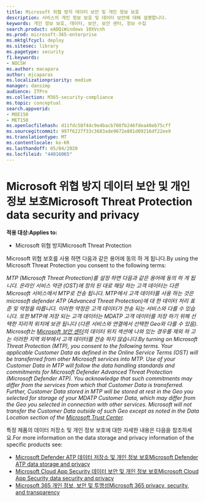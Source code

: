 ```yaml
---
title: Microsoft 위협 방지 데이터 보안 및 개인 정보 보호
description: 서비스의 개인 정보 보호 및 데이터 보안에 대해 설명합니다.
keywords: 개인 정보 보호, 데이터, 보안, 보안 센터, 정보 수집
search.product: eADQiWindows 10XVcnh
ms.prod: microsoft-365-enterprise
ms.mktglfcycl: deploy
ms.sitesec: library
ms.pagetype: security
f1.keywords:
- NOCSH
ms.author: macapara
author: mjcaparas
ms.localizationpriority: medium
manager: dansimp
audience: ITPro
ms.collection: M365-security-compliance
ms.topic: conceptual
search.appverid:
- MOE150
- MET150
ms.openlocfilehash: d11fdc58f44c9e4bacb708fb246fdea40eb75cff
ms.sourcegitcommit: 997f6227f33c3683ade9672e881d09216df22ee9
ms.translationtype: MT
ms.contentlocale: ko-KR
ms.lasthandoff: 05/04/2020
ms.locfileid: "44016065"
---
```

# <a name="microsoft-threat-protection-data-security-and-privacy"></a><span data-ttu-id="14d1f-104">Microsoft 위협 방지 데이터 보안 및 개인 정보 보호</span><span class="sxs-lookup"><span data-stu-id="14d1f-104">Microsoft Threat Protection data security and privacy</span></span>

<span data-ttu-id="14d1f-105">**적용 대상:**</span><span class="sxs-lookup"><span data-stu-id="14d1f-105">**Applies to:**</span></span>
- <span data-ttu-id="14d1f-106">Microsoft 위협 방지</span><span class="sxs-lookup"><span data-stu-id="14d1f-106">Microsoft Threat Protection</span></span>

<span data-ttu-id="14d1f-107">Microsoft 위협 보호를 사용 하면 다음과 같은 용어에 동의 하 게 됩니다.</span><span class="sxs-lookup"><span data-stu-id="14d1f-107">By using the Microsoft Threat Protection you consent to the following terms:</span></span>

<span data-ttu-id="14d1f-108">*MTP (Microsoft Threat Protection)를 설정 하면 다음과 같은 용어에 동의 하 게 됩니다. 온라인 서비스 약관 (OST)에 정의 된 대로 해당 하는 고객 데이터는 다른 Microsoft 서비스에서 MTP로 전송 됩니다. MTP에서 고객 데이터를 사용 하는 것은 microsoft defender ATP (Advanced Threat Protection)에 대 한 데이터 처리 표준 및 약정을 따릅니다. 이러한 약정은 고객 데이터가 전송 되는 서비스와 다를 수 있습니다. 또한 MTP에 저장 되는 고객 데이터는 MDATP 고객 데이터를 저장 하기 위해 선택한 지리적 위치에 보관 됩니다 (다른 서비스와 연결에서 선택한 Geo와 다를 수 있음). Microsoft는 [Microsoft 보안 센터](https://www.microsoft.com/trust-center)의 데이터 위치 섹션에 나와 있는 경우를 제외 하 고는 이러한 지역 외부에서 고객 데이터를 전송 하지 않습니다.*</span><span class="sxs-lookup"><span data-stu-id="14d1f-108">*By turning on Microsoft Threat Protection (MTP), you consent to the following terms. Your applicable Customer Data as defined in the Online Service Terms (OST) will be transferred from other Microsoft services into MTP. Use of your Customer Data in MTP will follow the data handling standards and commitments for Microsoft Defender Advanced Threat Protection (Microsoft Defender ATP). You acknowledge that such commitments may differ from the services from which that Customer Data is transferred. Further, Customer Data stored in MTP will be stored at rest in the Geo you selected for storage of your MDATP Customer Data, which may differ from the Geo you selected in connection with other services. Microsoft will not transfer the Customer Data outside of such Geo except as noted in the Data Location section of the [Microsoft Trust Center](https://www.microsoft.com/trust-center).*</span></span>

<span data-ttu-id="14d1f-109">특정 제품의 데이터 저장소 및 개인 정보 보호에 대한 자세한 내용은 다음을 참조하세요.</span><span class="sxs-lookup"><span data-stu-id="14d1f-109">For more information on the data storage and privacy information of the specific products see:</span></span>
- [<span data-ttu-id="14d1f-110">Microsoft Defender ATP 데이터 저장소 및 개인 정보 보호</span><span class="sxs-lookup"><span data-stu-id="14d1f-110">Microsoft Defender ATP data storage and privacy</span></span>](https://docs.microsoft.com/windows/security/threat-protection/microsoft-defender-atp/data-storage-privacy)
- [<span data-ttu-id="14d1f-111">Microsoft Cloud App Security 데이터 보안 및 개인 정보 보호</span><span class="sxs-lookup"><span data-stu-id="14d1f-111">Microsoft Cloud App Security data security and privacy</span></span>](https://docs.microsoft.com/cloud-app-security/cas-compliance-trust)
- [<span data-ttu-id="14d1f-112">Microsoft 365 개인 정보, 보안 및 투명성</span><span class="sxs-lookup"><span data-stu-id="14d1f-112">Microsoft 365 privacy, security, and transparency</span></span>](https://docs.microsoft.com/office365/servicedescriptions/office-365-platform-service-description/privacy-security-and-transparency#advanced-threat-protection)
